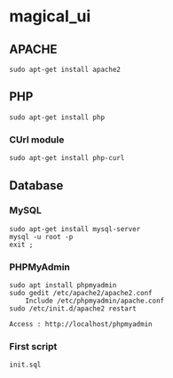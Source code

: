 # magical_ui
## APACHE
```
sudo apt-get install apache2
```
## PHP
```
sudo apt-get install php
```
### CUrl module
```
sudo apt-get install php-curl
```
## Database
### MySQL
```
sudo apt-get install mysql-server
mysql -u root -p
exit ;
```

### PHPMyAdmin
```
sudo apt install phpmyadmin
sudo gedit /etc/apache2/apache2.conf
	Include /etc/phpmyadmin/apache.conf
sudo /etc/init.d/apache2 restart

Access : http://localhost/phpmyadmin
```
### First script
```
init.sql
```
